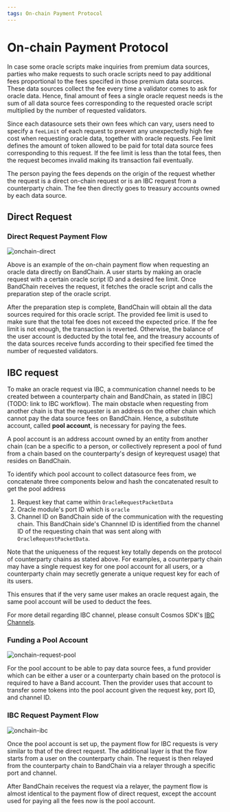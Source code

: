 ```yaml
---
tags: On-chain Payment Protocol
---
```

# On-chain Payment Protocol

In case some oracle scripts make inquiries from premium data sources, parties who make requests to such oracle scripts need to pay additional fees proportional to the fees specifed in those premium data sources. These data sources collect the fee every time a validator comes to ask for oracle data. Hence, final amount of fees a single oracle request needs is the sum of all data source fees corresponding to the requested oracle script multiplied by the number of requested validators.

Since each datasource sets their own fees which can vary, users need to specify a `feeLimit` of each request to prevent any unexpectedly high fee cost when requesting oracle data, together with oracle requests. Fee limit defines the amount of token allowed to be paid for total data source fees corresponding to this request. If the fee limit is less than the total fees, then the request becomes invalid making its transaction fail eventually.

The person paying the fees depends on the origin of the request whether the request is a direct on-chain request or is an IBC request from a counterparty chain. The fee then directly goes to treasury accounts owned by each data source.

## Direct Request

### Direct Request Payment Flow

![onchain-direct](https://i.imgur.com/i0LVLMG.png)

Above is an example of the on-chain payment flow when requesting an oracle data directly on BandChain. A user starts by making an oracle request with a certain oracle script ID and a desired fee limit. Once BandChain receives the request, it fetches the oracle script and calls the preparation step of the oracle script. 

After the preparation step is complete, BandChain will obtain all the data sources required for this oracle script. The provided fee limit is used to make sure that the total fee does not exceed the expected price. If the fee limit is not enough, the transaction is reverted. Otherwise, the balance of the user account is deducted by the total fee, and the treasury accounts of the data sources receive funds according to their specified fee timed the number of requested validators.

## IBC request

To make an oracle request via IBC, a communication channel needs to be created between a counterparty chain and BandChain, as stated in [IBC](TODO: link to IBC workflow). The main obstacle when requesting from another chain is that the requester is an address on the other chain which cannot pay the data source fees on BandChain. Hence, a substitute account, called **pool account**, is necessary for paying the fees.

A pool account is an address account owned by an entity from another chain (can be a specific to a person, or collectively represent a pool of fund from a chain based on the counterparty's design of keyrequest usage) that resides on BandChain.



To identify which pool account to collect datasource fees from, we concatenate three components below and hash the concatenated result to get the pool address
1. Request key that came within `OracleRequestPacketData` 
2. Oracle module's port ID which is `oracle`
3. Channel ID on BandChain side of the communication with the requesting chain. This BandChain side's Channnel ID is identified from the channel ID of the requesting chain that was sent along with `OracleRequestPacketData`.

Note that the uniqueness of the request key totally depends on the protocol of counterparty chains as stated above. For examples, a counterparty chain may have a single request key for one pool account for all users, or a counterparty chain may secretly generate a unique request key for each of its users.

This ensures that if the very same user makes an oracle request again, the same pool account will be used to deduct the fees. 

For more detail regarding IBC channel, please consult Cosmos SDK's [IBC Channels](https://docs.cosmos.network/master/ibc/overview.html#channels). 


### Funding a Pool Account

![onchain-request-pool](https://i.imgur.com/i8DHiDy.png)

For the pool account to be able to pay data source fees, a fund provider which can be either a user or a counterparty chain based on the protocol is required to have a Band account. Then the provider uses that account to transfer some tokens into the pool account given the request key, port ID, and channel ID.

### IBC Request Payment Flow

![onchain-ibc](https://i.imgur.com/4j2gxM4.png)

Once the pool account is set up, the payment flow for IBC requests is very similar to that of the direct request. The additional layer is that the flow starts from a user on the counterparty chain. The request is then relayed from the counterparty chain to BandChain via a relayer through a specific port and channel.

After BandChain receives the request via a relayer, the payment flow is almost identical to the payment flow of direct request, except the account used for paying all the fees now is the pool account.

